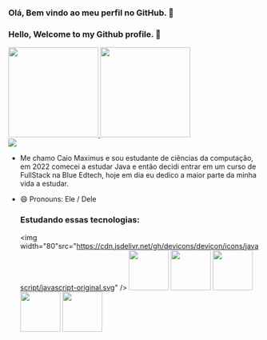 ### Olá, Bem vindo ao meu perfil no GitHub. 👋
### Hello, Welcome to my Github profile. 👋

<div>
<a href="https://github.com/caiomaximusjs">
<img height="180em" src="https://github-readme-stats.vercel.app/api/top-langs/?username=caiomaximusjs&layout=compact&langs_count=7&theme=dracula"/>
<img height="180em" src="https://github-readme-stats.vercel.app/api?username=caiomaximusjs&show_icons=true&theme=dracula&include_all_commits=true&count_private=true"/>
</div>
<div>
  <a href="https://www.linkedin.com/in/caio-maximus-047826231" target="_blank"><img src="https://img.shields.io/badge/-LinkedIn-%230077B5?style=for-the-badge&logo=linkedin&logoColor=white" target="_blank"></a>
 </div>
  
- Me chamo Caio Maximus e sou estudante de ciências da computação, em 2022 comecei a estudar Java e 
  então decidi entrar em um curso de FullStack na Blue Edtech, hoje em dia eu dedico a maior parte da minha vida a estudar.
  
- 😄 Pronouns: Ele / Dele
  
  
  ### Estudando essas tecnologias:
  
  <img width="80"src="https://cdn.jsdelivr.net/gh/devicons/devicon/icons/javascript/javascript-original.svg" /> <img src="https://cdn.jsdelivr.net/gh/devicons/devicon/icons/nodejs/nodejs-original-wordmark.svg" width="80"/>  <img src="https://cdn.jsdelivr.net/gh/devicons/devicon/icons/react/react-original-wordmark.svg" width="80"/> <img src="https://cdn.jsdelivr.net/gh/devicons/devicon/icons/css3/css3-original-wordmark.svg" width="80"/> <img src="https://cdn.jsdelivr.net/gh/devicons/devicon/icons/html5/html5-original-wordmark.svg" width="80"/> <img src="https://cdn.jsdelivr.net/gh/devicons/devicon/icons/swift/swift-original.svg" width="80"/>
  
  
  

